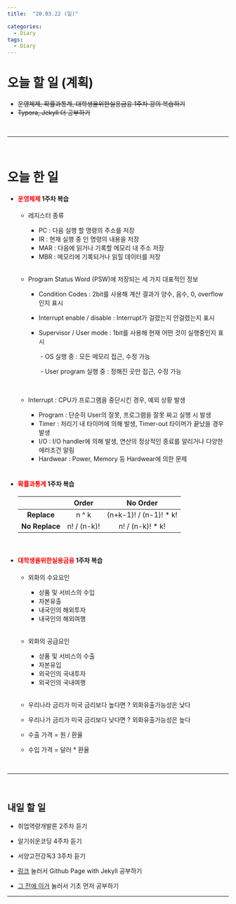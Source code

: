 ```yaml
---
title:  "20.03.22 (일)"

categories:
  - Diary
tags:
  - Diary
---
```


# 오늘 할 일 (계획)

- ~~운영체제, 확률과통계, 대학생을위한실용금융 1주차 강의 복습하기~~
- ~~Typora, Jekyll 더 공부하기~~

<br>

<hr/><br>

# 오늘 한 일

- #### <span style="color: red">운영체제</span> 1주차 복습

  - 레지스터 종류

    - PC : 다음 실행 할 명령의 주소를 저장
    - IR : 현재 실행 중 인 명령의 내용을 저장
    - MAR : 다음에 읽거나 기록할 메모리 내 주소 저장
    - MBR : 메모리에 기록되거나 읽힐 데이터를 저장

    <br>

  - Program Status Word (PSW)에 저장되는 세 가지 대표적인 정보

    - Condition Codes : 2bit를 사용해 계산 결과가 양수, 음수, 0, overflow 인지 표시

    - Interrupt enable / disable : Interrupt가 걸렸는지 안걸렸는지 표시

    - Supervisor / User mode : 1bit를 사용해 현재 어떤 것이 실행중인지 표시

      ​	- OS 실행 중 : 모든 메모리 접근, 수정 가능

      ​	- User program 실행 중 : 정해진 곳만 접근, 수정 가능

    <br>

  - Interrupt : CPU가 프로그램을 중단시킨 경우, 예외 상황 발생

    - Program : 단순히 User의 잘못, 프로그램을 잘못 짜고 실행 시 발생
    - Timer : 처리기 내 타이머에 의해 발생, Timer-out 타이머가 끝났을 경우 발생
    - I/O : I/O handler에 의해 발생, 연산의 정상적인 종료를 알리거나 다양한 에러조건 알림
    - Hardwear : Power, Memory 등 Hardwear에 의한 문제

    <br>

- #### <span style="color: red">확률과통계</span> 1주차 복습

  |                |    Order    |        No Order        |
  | :------------: | :---------: | :--------------------: |
  |  **Replace**   |    n ^ k    | (n+k-1)! / (n-1)! * k! |
  | **No Replace** | n! / (n-k)! |    n! / (n-k)! * k!    |

<br>

- #### <span style="color:red">대학생을위한실용금융</span> 1주차 복습

  - 외화의 수요요인

    - 상품 및 서비스의 수입
    - 자본유출
    - 내국인의 해외투자
    - 내국인의 해외여행

    <br>

    

  - 외화의 공급요인

    - 상품 및 서비스의 수출
    - 자본유입
    - 외국인의 국내투자
    - 외국인의 국내여행

    <br>

  - 우리나라 금리가 미국 금리보다 높다면 ? 외화유출가능성은 낮다

  - 우리나가 금리가 미국 금리보다 낮다면 ? 외화유출가능성은 높다

  - 수출 가격 = 원 / 환율

  - 수입 가격 = 달러 * 환율

<br>

<hr/><br>

## 내일 할 일

- 취업역량개발론 2주차 듣기

- 알기쉬운코딩 4주차 듣기

- 서양고전강독3 3주차 듣기

- [링크](https://devinlife.com/howto/) 눌러서 Github Page with Jekyll 공부하기

- [그 전에 이거](https://nolboo.kim/blog/2013/10/15/free-blog-with-github-jekyll/) 눌러서 기초 먼저 공부하기

  

<hr/>
